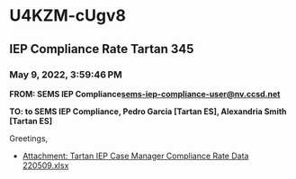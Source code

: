 # U4KZM-cUgv8
## IEP Compliance Rate Tartan 345
### May 9, 2022, 3:59:46 PM
**FROM: SEMS IEP Compliance<sems-iep-compliance-user@nv.ccsd.net>**

**TO: to SEMS IEP Compliance, Pedro Garcia [Tartan ES], Alexandria Smith [Tartan ES]**


Greetings,  





* [Attachment: Tartan IEP Case Manager Compliance Rate Data 220509.xlsx](U4KZM-cUgv8-attachment-1.xlsx)
